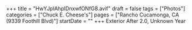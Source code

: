+++
title = "HwYJpIAhpIDnxwfONfG8.avif"
draft = false
tags = ["Photos"]
categories = ["Chuck E. Cheese's"]
pages = ["Rancho Cucamonga, CA (9339 Foothill Blvd)"]
startDate = ""
+++
Exterior After 2.0, Unknown Year
